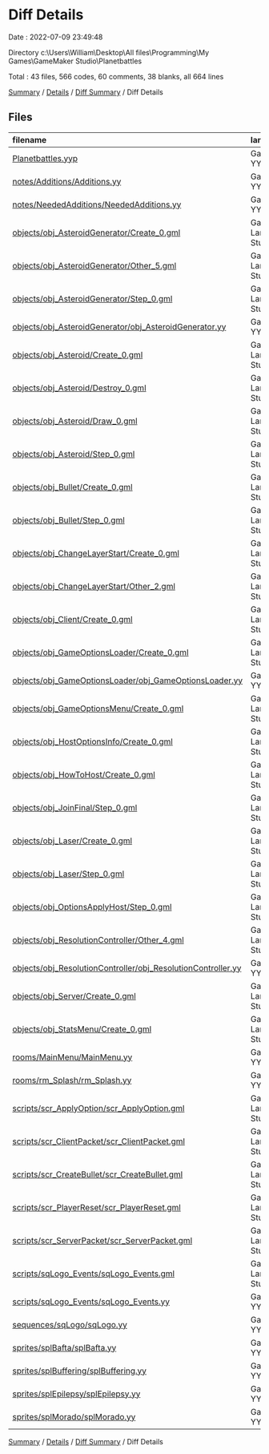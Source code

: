 # Diff Details

Date : 2022-07-09 23:49:48

Directory c:\\Users\\William\\Desktop\\All files\\Programming\\My Games\\GameMaker Studio\\Planetbattles

Total : 43 files,  566 codes, 60 comments, 38 blanks, all 664 lines

[Summary](results.md) / [Details](details.md) / [Diff Summary](diff.md) / Diff Details

## Files
| filename | language | code | comment | blank | total |
| :--- | :--- | ---: | ---: | ---: | ---: |
| [Planetbattles.yyp](/Planetbattles.yyp) | GameMaker Studio 2 YY Project Config | 7 | 0 | 0 | 7 |
| [notes/Additions/Additions.yy](/notes/Additions/Additions.yy) | GameMaker Studio 2 YY Config | -10 | 0 | 0 | -10 |
| [notes/NeededAdditions/NeededAdditions.yy](/notes/NeededAdditions/NeededAdditions.yy) | GameMaker Studio 2 YY Config | 10 | 0 | 0 | 10 |
| [objects/obj_AsteroidGenerator/Create_0.gml](/objects/obj_AsteroidGenerator/Create_0.gml) | GameMaker Language(GameMaker Studio 2) | 2 | 1 | 2 | 5 |
| [objects/obj_AsteroidGenerator/Other_5.gml](/objects/obj_AsteroidGenerator/Other_5.gml) | GameMaker Language(GameMaker Studio 2) | 1 | 0 | 0 | 1 |
| [objects/obj_AsteroidGenerator/Step_0.gml](/objects/obj_AsteroidGenerator/Step_0.gml) | GameMaker Language(GameMaker Studio 2) | 29 | 3 | 5 | 37 |
| [objects/obj_AsteroidGenerator/obj_AsteroidGenerator.yy](/objects/obj_AsteroidGenerator/obj_AsteroidGenerator.yy) | GameMaker Studio 2 YY Config | 1 | 0 | 0 | 1 |
| [objects/obj_Asteroid/Create_0.gml](/objects/obj_Asteroid/Create_0.gml) | GameMaker Language(GameMaker Studio 2) | 18 | 0 | 2 | 20 |
| [objects/obj_Asteroid/Destroy_0.gml](/objects/obj_Asteroid/Destroy_0.gml) | GameMaker Language(GameMaker Studio 2) | 8 | 0 | 1 | 9 |
| [objects/obj_Asteroid/Draw_0.gml](/objects/obj_Asteroid/Draw_0.gml) | GameMaker Language(GameMaker Studio 2) | 1 | -6 | -2 | -7 |
| [objects/obj_Asteroid/Step_0.gml](/objects/obj_Asteroid/Step_0.gml) | GameMaker Language(GameMaker Studio 2) | -12 | 14 | 0 | 2 |
| [objects/obj_Bullet/Create_0.gml](/objects/obj_Bullet/Create_0.gml) | GameMaker Language(GameMaker Studio 2) | 2 | 0 | 1 | 3 |
| [objects/obj_Bullet/Step_0.gml](/objects/obj_Bullet/Step_0.gml) | GameMaker Language(GameMaker Studio 2) | 0 | 1 | -1 | 0 |
| [objects/obj_ChangeLayerStart/Create_0.gml](/objects/obj_ChangeLayerStart/Create_0.gml) | GameMaker Language(GameMaker Studio 2) | 6 | 1 | 1 | 8 |
| [objects/obj_ChangeLayerStart/Other_2.gml](/objects/obj_ChangeLayerStart/Other_2.gml) | GameMaker Language(GameMaker Studio 2) | -6 | 0 | 0 | -6 |
| [objects/obj_Client/Create_0.gml](/objects/obj_Client/Create_0.gml) | GameMaker Language(GameMaker Studio 2) | 2 | 0 | 0 | 2 |
| [objects/obj_GameOptionsLoader/Create_0.gml](/objects/obj_GameOptionsLoader/Create_0.gml) | GameMaker Language(GameMaker Studio 2) | 13 | 1 | 4 | 18 |
| [objects/obj_GameOptionsLoader/obj_GameOptionsLoader.yy](/objects/obj_GameOptionsLoader/obj_GameOptionsLoader.yy) | GameMaker Studio 2 YY Config | 33 | 0 | 0 | 33 |
| [objects/obj_GameOptionsMenu/Create_0.gml](/objects/obj_GameOptionsMenu/Create_0.gml) | GameMaker Language(GameMaker Studio 2) | -5 | 2 | 1 | -2 |
| [objects/obj_HostOptionsInfo/Create_0.gml](/objects/obj_HostOptionsInfo/Create_0.gml) | GameMaker Language(GameMaker Studio 2) | 0 | 0 | 2 | 2 |
| [objects/obj_HowToHost/Create_0.gml](/objects/obj_HowToHost/Create_0.gml) | GameMaker Language(GameMaker Studio 2) | 12 | 0 | 1 | 13 |
| [objects/obj_JoinFinal/Step_0.gml](/objects/obj_JoinFinal/Step_0.gml) | GameMaker Language(GameMaker Studio 2) | -7 | 0 | -1 | -8 |
| [objects/obj_Laser/Create_0.gml](/objects/obj_Laser/Create_0.gml) | GameMaker Language(GameMaker Studio 2) | 1 | 0 | 0 | 1 |
| [objects/obj_Laser/Step_0.gml](/objects/obj_Laser/Step_0.gml) | GameMaker Language(GameMaker Studio 2) | 1 | 0 | 0 | 1 |
| [objects/obj_OptionsApplyHost/Step_0.gml](/objects/obj_OptionsApplyHost/Step_0.gml) | GameMaker Language(GameMaker Studio 2) | 0 | -1 | -1 | -2 |
| [objects/obj_ResolutionController/Other_4.gml](/objects/obj_ResolutionController/Other_4.gml) | GameMaker Language(GameMaker Studio 2) | 1 | 0 | 0 | 1 |
| [objects/obj_ResolutionController/obj_ResolutionController.yy](/objects/obj_ResolutionController/obj_ResolutionController.yy) | GameMaker Studio 2 YY Config | 1 | 0 | 0 | 1 |
| [objects/obj_Server/Create_0.gml](/objects/obj_Server/Create_0.gml) | GameMaker Language(GameMaker Studio 2) | 1 | 0 | 0 | 1 |
| [objects/obj_StatsMenu/Create_0.gml](/objects/obj_StatsMenu/Create_0.gml) | GameMaker Language(GameMaker Studio 2) | -2 | 0 | 0 | -2 |
| [rooms/MainMenu/MainMenu.yy](/rooms/MainMenu/MainMenu.yy) | GameMaker Studio 2 YY Config | 2 | 0 | 0 | 2 |
| [rooms/rm_Splash/rm_Splash.yy](/rooms/rm_Splash/rm_Splash.yy) | GameMaker Studio 2 YY Config | 9 | 0 | 0 | 9 |
| [scripts/scr_ApplyOption/scr_ApplyOption.gml](/scripts/scr_ApplyOption/scr_ApplyOption.gml) | GameMaker Language(GameMaker Studio 2) | 6 | 0 | 3 | 9 |
| [scripts/scr_ClientPacket/scr_ClientPacket.gml](/scripts/scr_ClientPacket/scr_ClientPacket.gml) | GameMaker Language(GameMaker Studio 2) | 14 | 18 | 4 | 36 |
| [scripts/scr_CreateBullet/scr_CreateBullet.gml](/scripts/scr_CreateBullet/scr_CreateBullet.gml) | GameMaker Language(GameMaker Studio 2) | 2 | 0 | 0 | 2 |
| [scripts/scr_PlayerReset/scr_PlayerReset.gml](/scripts/scr_PlayerReset/scr_PlayerReset.gml) | GameMaker Language(GameMaker Studio 2) | 0 | 1 | 0 | 1 |
| [scripts/scr_ServerPacket/scr_ServerPacket.gml](/scripts/scr_ServerPacket/scr_ServerPacket.gml) | GameMaker Language(GameMaker Studio 2) | 18 | 24 | 9 | 51 |
| [scripts/sqLogo_Events/sqLogo_Events.gml](/scripts/sqLogo_Events/sqLogo_Events.gml) | GameMaker Language(GameMaker Studio 2) | 14 | 1 | 7 | 22 |
| [scripts/sqLogo_Events/sqLogo_Events.yy](/scripts/sqLogo_Events/sqLogo_Events.yy) | GameMaker Studio 2 YY Config | 12 | 0 | 0 | 12 |
| [sequences/sqLogo/sqLogo.yy](/sequences/sqLogo/sqLogo.yy) | GameMaker Studio 2 YY Config | 69 | 0 | 0 | 69 |
| [sprites/splBafta/splBafta.yy](/sprites/splBafta/splBafta.yy) | GameMaker Studio 2 YY Config | 78 | 0 | 0 | 78 |
| [sprites/splBuffering/splBuffering.yy](/sprites/splBuffering/splBuffering.yy) | GameMaker Studio 2 YY Config | 78 | 0 | 0 | 78 |
| [sprites/splEpilepsy/splEpilepsy.yy](/sprites/splEpilepsy/splEpilepsy.yy) | GameMaker Studio 2 YY Config | 78 | 0 | 0 | 78 |
| [sprites/splMorado/splMorado.yy](/sprites/splMorado/splMorado.yy) | GameMaker Studio 2 YY Config | 78 | 0 | 0 | 78 |

[Summary](results.md) / [Details](details.md) / [Diff Summary](diff.md) / Diff Details